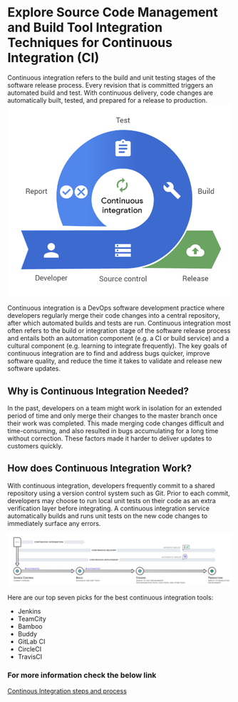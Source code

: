 # Explore Source Code Management and Build Tool Integration Techniques for Continuous Integration (CI)
Continuous integration refers to the build and unit testing stages of the software release process. Every revision that is committed triggers an automated build and test. With continuous delivery, code changes are automatically built, tested, and prepared for a release to production.
![](Images/ci.png)

Continuous integration is a DevOps software development practice where developers regularly merge their code changes into a central repository, after which automated builds and tests are run. Continuous integration most often refers to the build or integration stage of the software release process and entails both an automation component (e.g. a CI or build service) and a cultural component (e.g. learning to integrate frequently). The key goals of continuous integration are to find and address bugs quicker, improve software quality, and reduce the time it takes to validate and release new software updates.

## Why is Continuous Integration Needed?
In the past, developers on a team might work in isolation for an extended period of time and only merge their changes to the master branch once their work was completed. This made merging code changes difficult and time-consuming, and also resulted in bugs accumulating for a long time without correction. These factors made it harder to deliver updates to customers quickly.

## How does Continuous Integration Work?
With continuous integration, developers frequently commit to a shared repository using a version control system such as Git. Prior to each commit, developers may choose to run local unit tests on their code as an extra verification layer before integrating. A continuous integration service automatically builds and runs unit tests on the new code changes to immediately surface any errors.

![](Images/t1.png)

Here are our top seven picks for the best continuous integration tools:
- Jenkins
- TeamCity
- Bamboo
- Buddy
- GitLab CI
- CircleCI
- TravisCI

### For more information check the below link

[Continous Integration steps and process](https://www.atlassian.com/continuous-delivery/continuous-integration/how-to-get-to-continuous-integration)
